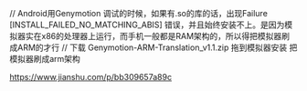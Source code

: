 // Android用Genymotion 调试的时候，如果有.so的库的话，出现Failure [INSTALL_FAILED_NO_MATCHING_ABIS] 错误，并且始终安装不上。是因为模拟器实在x86的处理器上运行，而手机一般都是RAM架构的，所以得把模拟器刷成ARM的才行
// 下载 Genymotion-ARM-Translation_v1.1.zip 拖到模拟器安装 把模拟器刷成arm架构


https://www.jianshu.com/p/bb309657a89c